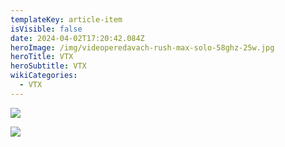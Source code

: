 ```yaml
---
templateKey: article-item
isVisible: false
date: 2024-04-02T17:20:42.084Z
heroImage: /img/videoperedavach-rush-max-solo-58ghz-25w.jpg
heroTitle: VTX
heroSubtitle: VTX
wikiCategories:
  - VTX
---
```

![](/img/videoperedavach-rush-max-solo-58ghz-25w.jpg)

![](/img/vpxbzmh1z3dg_i3.jpg)